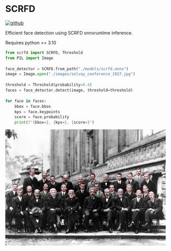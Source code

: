 # SCRFD
[![github]](https://github.com/cospectrum/scrfd)

[github]: https://img.shields.io/badge/github-cospectrum/scrfd-8da0cb?logo=github

Efficient face detection using SCRFD onnxruntime inference.

Requires python >= 3.10

```py
from scrfd import SCRFD, Threshold
from PIL import Image

face_detector = SCRFD.from_path("./models/scrfd.onnx")
image = Image.open("./images/solvay_conference_1927.jpg")

threshold = Threshold(probability=0.4)
faces = face_detector.detect(image, threshold=threshold)

for face in faces:
    bbox = face.bbox
    kps = face.keypoints
    score = face.probability
    print(f"{bbox=}, {kps=}, {score=}")
```

<img align="middle" src="https://github.com/cospectrum/scrfd/blob/main/images/readme.jpg?raw=True" alt="face detection">
